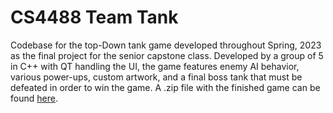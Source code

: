 # CS4488 Team Tank
Codebase for the top-Down tank game developed throughout Spring, 2023 as the final project for the senior capstone class. Developed by a group of 5 in C++ with QT handling the UI, the game features enemy AI behavior, various power-ups, custom artwork, and a final boss tank that must be defeated in order to win the game. A .zip file with the finished game can be found [here](https://drive.google.com/file/d/17cdpjHa6B0cADxLBEbk9fcBCZt1wQijL/view?usp=sharing).
